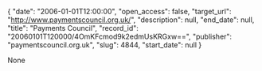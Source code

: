 {
  "date": "2006-01-01T12:00:00", 
  "open_access": false, 
  "target_url": "http://www.paymentscouncil.org.uk/", 
  "description": null, 
  "end_date": null, 
  "title": "Payments Council", 
  "record_id": "20060101T120000/4OmKFcmod9k2edmUsKRGxw==", 
  "publisher": "paymentscouncil.org.uk", 
  "slug": 4844, 
  "start_date": null
}

None